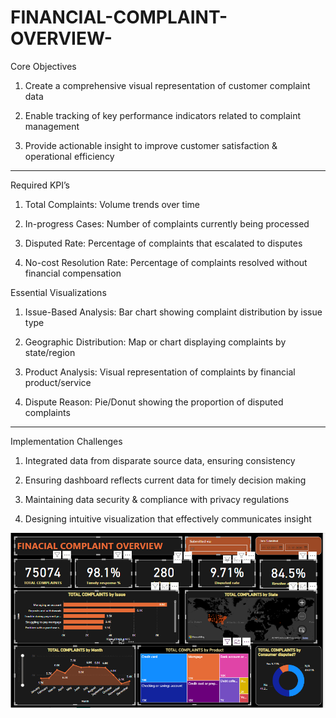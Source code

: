 # FINANCIAL-COMPLAINT-OVERVIEW-

 Core Objectives

1. Create a comprehensive visual representation of customer complaint data


2. Enable tracking of key performance indicators related to complaint management


3. Provide actionable insight to improve customer satisfaction & operational efficiency

---

Required KPI’s

1. Total Complaints: Volume trends over time


2. In-progress Cases: Number of complaints currently being processed


3. Disputed Rate: Percentage of complaints that escalated to disputes


4. No-cost Resolution Rate: Percentage of complaints resolved without financial compensation


 Essential Visualizations

1. Issue-Based Analysis: Bar chart showing complaint distribution by issue type


2. Geographic Distribution: Map or chart displaying complaints by state/region


3. Product Analysis: Visual representation of complaints by financial product/service


4. Dispute Reason: Pie/Donut showing the proportion of disputed complaints


---

Implementation Challenges

1. Integrated data from disparate source data, ensuring consistency


2. Ensuring dashboard reflects current data for timely decision making


3. Maintaining data security & compliance with privacy regulations


4. Designing intuitive visualization that effectively communicates insight

 ![Image Alt]( https://github.com/Sudeep-exe/FINANCIAL-COMPLAINT-OVERVIEW-/blob/e3284b5470897da53abdc47f55909944c8901bd6/Capture.PNG)

 
